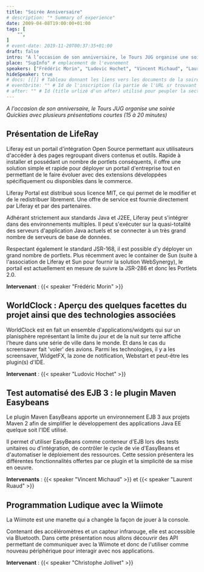 ```yaml
---
title: "Soirée Anniversaire"
# description: "* Summary of experience"
date: 2009-04-08T19:00:00+01:00
tags: [
    "",
]
# event-date: 2019-11-20T00:37:35+01:00
draft: false
intro: "A l’occasion de son anniversaire, le Tours JUG organise une soirée Quickies avec plusieurs présentations courtes (15 à 20 minutes)"
place: "SupInfo" # emplacement de l'evenement
speakers: ["Frédéric Morin", "Ludovic Hochet", "Vincent Michaud", "Laurent Ruaud", "Christophe Jollivet"] # Tableau avec les nom des speakers entre " et séparé par des , et doit être identique au titre du speaker enregistré !
hideSpeaker: true
# docs: [[]] # Tableau donnant les liens vers les documents de la soirée hors affiche - exemple : [["L'inauguration","http://toursjug.cloud.xwiki.com/xwiki/bin/download/Meetings/20080409/InaugurationToursJUG.pdf"], ["Unitils et Selenium","Unitils-Selenium.pdf"]]
# eventbrite: "" # Id de l'inscription (la partie de l'URL sr trouvant après https://www.eventbrite.fr/e/ )
# after: "" # Id (title urlizé d'un after) utilisé pour peupler la section after d'un evvent (exemple : apside-after-01)
---
```

*A l'occasion de son anniversaire, le Tours JUG organise une soirée Quickies avec plusieurs présentations courtes (15 à 20 minutes)*

## Présentation de LifeRay

Liferay est un portail d'intégration Open Source permettant aux utilisateurs d'accéder à des pages regroupant divers contenus et outils. Rapide à installer et possédant un nombre de portlets conséquents, il offre une solution simple et rapide pour déployer un portail d'entreprise tout en permettant de le faire évoluer avec des extensions développées spécifiquement ou disponibles dans le commerce.

Liferay Portal est distribué sous licence MIT, ce qui permet de le modifier et de le redistribuer librement. Une offre de service est fournie directement par Liferay et par des partenaires.

Adhérant strictement aux standards Java et J2EE, Liferay peut s'intégrer dans des environnements multiples. Il peut s'exécuter sur la quasi-totalité des serveurs d'application Java actuels et se connecter à un très grand nombre de serveurs de base de données.

Respectant également le standard JSR-168, il est possible d'y déployer un grand nombre de portlets. Plus récemment avec le container de Sun (suite à l'association de Liferay et Sun pour fournir la solution WebSynergy), le portail est actuellement en mesure de suivre la JSR-286 et donc les Portlets 2.0.

**Intervenant** : {{< speaker "Frédéric Morin" >}}

## WorldClock : Aperçu des quelques facettes du projet ainsi que des technologies associées

WorldClock est en fait un ensemble d'applications/widgets qui sur un planisphère représentant la limite du jour et de la nuit sur terre affiche l'heure dans une série de ville dans le monde. Et dans le cas du screensaver fait 'voler' des avions. Parmi les technologies, il y a les screensaver, WidgetFX, la zone de notification, Webstart et peut-être les plugin(s) d'IDE.

**Intervenant** : {{< speaker "Ludovic Hochet" >}}

## Test automatisé des EJB 3 : le plugin Maven Easybeans

Le plugin Maven EasyBeans apporte un environnement EJB 3 aux projets Maven 2 afin de simplifier le développement des applications Java EE quelque soit l'IDE utilisé. 

Il permet d'utiliser EasyBeans comme conteneur d'EJB lors des tests unitaires ou d'intégration, de contrôler le cycle de vie d'EasyBeans et d'automatiser le déploiement des ressources. Cette session présentera les différentes fonctionnalités offertes par ce plugin et la simplicité de sa mise en oeuvre.

**Intervenants** : {{< speaker "Vincent Michaud" >}} et {{< speaker "Laurent Ruaud" >}}

## Programmation Ludique avec la Wiimote
La Wiimote est une manette qui a changée la façon de jouer à la console. 

Contenant des accéléromètres et un capteur infrarouge, elle est accessible via Bluetooth. Dans cette présentation nous allons découvrir des API permettant de communiquer avec la Wiimote et donc de l'utiliser comme nouveau périphérique pour interagir avec nos applications.

**Intervenant** : {{< speaker "Christophe Jollivet" >}}
